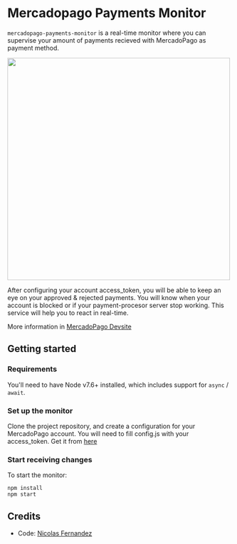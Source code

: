 # Mercadopago Payments Monitor

`mercadopago-payments-monitor` is a real-time monitor where you can supervise your amount of payments recieved with MercadoPago as payment method.

<img src="" width="500">

After configuring your account access_token, you will be able to keep an eye on your approved & rejected payments. You will know when your account is blocked or if your payment-procesor server stop working. This service will help you to react in real-time.

More information in [MercadoPago Devsite](https://www.mercadopago.com.ar/developers)

## Getting started

### Requirements
You'll need to have Node v7.6+ installed, which includes support for `async` / `await`.

### Set up the monitor
Clone the project repository, and create a configuration for your MercadoPago account. You will need to fill config.js with your access_token. Get it from [here](https://www.mercadopago.com.ar/developers/panel/credentials)

### Start receiving changes

To start the monitor:

```
npm install
npm start
```

## Credits

- Code: [Nicolas Fernandez](https://www.instagram.com/fernandeznicolas/)